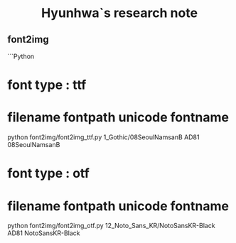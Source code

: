 <div align='center'>
    <h1>Hyunhwa`s research note</h1>
</div>

<h2>font2img</h2>
```Python

# font type : ttf
# filename fontpath unicode fontname
python font2img/font2img_ttf.py 1_Gothic/08SeoulNamsanB AD81 08SeoulNamsanB

# font type : otf
# filename fontpath unicode fontname
python font2img/font2img_otf.py 12_Noto_Sans_KR/NotoSansKR-Black AD81 NotoSansKR-Black

```